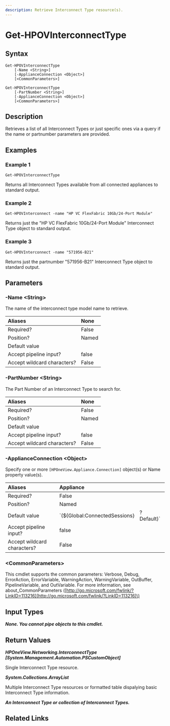 ```yaml
---
description: Retrieve Interconnect Type resource(s).
---
```


# Get-HPOVInterconnectType

## Syntax

```text
Get-HPOVInterconnectType
    [-Name <String>]
    [-ApplianceConnection <Object>]
    [<CommonParameters>]
```

```text
Get-HPOVInterconnectType
    [-PartNumber <String>]
    [-ApplianceConnection <Object>]
    [<CommonParameters>]
```

## Description

Retrieves a list of all Interconnect Types or just specific ones via a query if the name or partnumber parameters are provided.

## Examples

### Example 1

```text
Get-HPOVInterconnectType
```

Returns all Interconnect Types available from all connected appliances to standard output.

### Example 2

```text
Get-HPOVInterconnect -name "HP VC FlexFabric 10Gb/24-Port Module"
```

Returns just the "HP VC FlexFabric 10Gb/24-Port Module" Interconnect Type object to standard output.

### Example 3

```text
Get-HPOVInterconnect -name "571956-B21"
```

Returns just the partnumber "571956-B21" Interconnect Type object to standard output.

## Parameters

### -Name &lt;String&gt;

The name of the interconnect type model name to retrieve.

| Aliases | None |
| :--- | :--- |
| Required? | False |
| Position? | Named |
| Default value |  |
| Accept pipeline input? | false |
| Accept wildcard characters? | False |

### -PartNumber &lt;String&gt;

The Part Number of an Interconnect Type to search for.

| Aliases | None |
| :--- | :--- |
| Required? | False |
| Position? | Named |
| Default value |  |
| Accept pipeline input? | false |
| Accept wildcard characters? | False |

### -ApplianceConnection &lt;Object&gt;

Specify one or more `[HPOneView.Appliance.Connection]` object\(s\) or Name property value\(s\).

| Aliases | Appliance |  |
| :--- | :--- | :--- |
| Required? | False |  |
| Position? | Named |  |
| Default value | \`\(${Global:ConnectedSessions} | ? Default\)\` |
| Accept pipeline input? | false |  |
| Accept wildcard characters? | False |  |

### &lt;CommonParameters&gt;

This cmdlet supports the common parameters: Verbose, Debug, ErrorAction, ErrorVariable, WarningAction, WarningVariable, OutBuffer, PipelineVariable, and OutVariable. For more information, see about\_CommonParameters \([http://go.microsoft.com/fwlink/?LinkID=113216](http://go.microsoft.com/fwlink/?LinkID=113216)\)

## Input Types

_**None. You cannot pipe objects to this cmdlet.**_

## Return Values

_**HPOneView.Networking.InterconnectType \[System.Management.Automation.PSCustomObject\]**_

Single Interconnect Type resource.

_**System.Collections.ArrayList**_ 

Multiple Interconnect Type resources or formatted table dispalying basic Interconnect Type information.

_**An Interconnect Type or collection of Interconnect Types.**_

## Related Links

